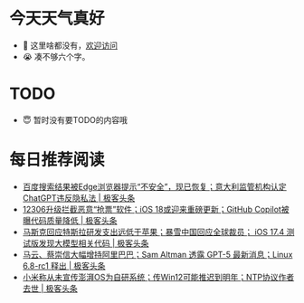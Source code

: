 # 今天天气真好
- 👋 这里啥都没有，[欢迎访问](https://zhangfeng-ola.github.io/)
- 😭 凑不够六个字。
<!---
- 👀 I’m interested in ...
- 🌱 I’m currently learning ...
- 💞️ I’m looking to collaborate on ...
- 📫 How to reach me ...
- 😇 I'm doing something ...

--->

# TODO 
- 😇 暂时没有要TODO的内容哦

<!---
zhangfeng-ola/zhangfeng-ola is a ✨ special ✨ repository because its `README.md` (this file) appears on your GitHub profile.
You can click the Preview link to take a look at your changes.
--->

# 每日推荐阅读
<!-- BLOG-POST-LIST:START -->
- [百度搜索结果被Edge浏览器提示“不安全”，现已恢复；意大利监管机构认定ChatGPT违反隐私法 | 极客头条](https://blog.csdn.net/weixin_39786569/article/details/135929803)
- [12306升级拦截恶意“抢票”软件；iOS 18或迎来重磅更新；GitHub Copilot被曝代码质量降低 | 极客头条](https://blog.csdn.net/weixin_39786569/article/details/135906666)
- [马斯克回应特斯拉研发支出远低于苹果；暴雪中国回应全球裁员； iOS 17.4 测试版发现大模型相关代码 | 极客头条](https://blog.csdn.net/weixin_39786569/article/details/135905344)
- [马云、蔡崇信大幅增持阿里巴巴；Sam Altman 透露 GPT-5 最新消息；​Linux 6.8-rc1 释出 | 极客头条](https://blog.csdn.net/weixin_39786569/article/details/135814150)
- [小米称从未宣传澎湃OS为自研系统；传Win12可能推迟到明年；NTP协议作者去世 | 极客头条](https://blog.csdn.net/weixin_39786569/article/details/135765391)
<!-- BLOG-POST-LIST:END -->

